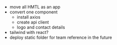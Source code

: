 <!-- - setup new react app -->
<!-- - setup build and deployment scripts -->

- move all HMTL as an app
- convert one component
  - install axios
  - create api client
  - logo and contact details
- tailwind with react?
- deploy static folder for team reference in the future
